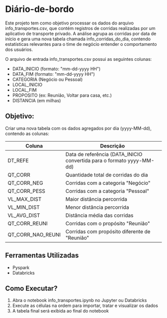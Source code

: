 # Diário-de-bordo

Este projeto tem como objetivo processar os dados do arquivo info_transportes.csv, que contém registros de corridas realizadas por um aplicativo de transporte privado. A análise agrupa as corridas por data de início e gera uma nova tabela chamada info_corridas_do_dia, contendo estatísticas relevantes para o time de negócio entender o comportamento dos usuários.

O arquivo de entrada info_transportes.csv possui as seguintes colunas:

- DATA_INICIO (formato: "mm-dd-yyyy HH")
- DATA_FIM (formato: "mm-dd-yyyy HH")
- CATEGORIA (Negócio ou Pessoal)
- LOCAL_INICIO
- LOCAL_FIM
- PROPOSITO (ex: Reunião, Voltar para casa, etc.)
- DISTANCIA (em milhas)

## Objetivo:

Criar uma nova tabela  com os dados agregados por dia (yyyy-MM-dd), contendo as colunas:

| Coluna              | Descrição                                                           |
|---------------------|---------------------------------------------------------------------|
| DT_REFE           | Data de referência (DATA_INICIO convertida para o formato yyyy-MM-dd) |
| QT_CORR           | Quantidade total de corridas do dia                                 |
| QT_CORR_NEG       | Corridas com a categoria "Negócio"                                  |
| QT_CORR_PESS      | Corridas com a categoria "Pessoal"                                  |
| VL_MAX_DIST       | Maior distância percorrida                                          |
| VL_MIN_DIST       | Menor distância percorrida                                          |
| VL_AVG_DIST       | Distância média das corridas                                        |
| QT_CORR_REUNI     | Corridas com o propósito "Reunião"                                  |
| QT_CORR_NAO_REUNI | Corridas com propósito diferente de "Reunião"                       |

## Ferramentas Utilizadas

- Pyspark
- Databricks


  
##  Como Executar? 

1. Abra o notebook info_transportes.ipynb no Jupyter ou Databricks
2. Execute as células na ordem para importar, tratar e visualizar os dados
3. A tabela final será exibida ao final do notebook
